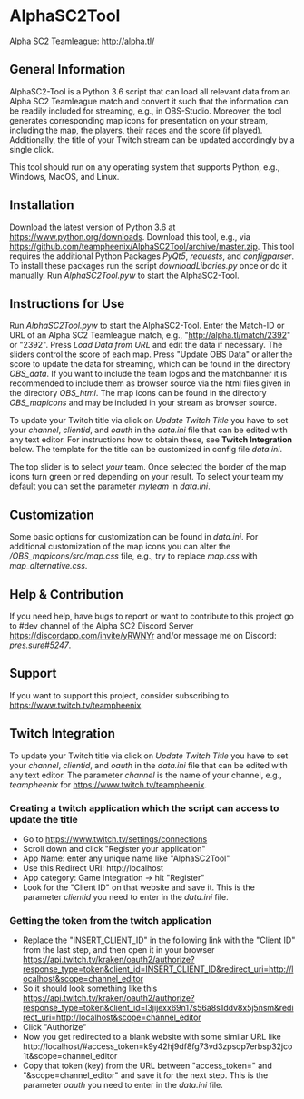 # AlphaSC2Tool

Alpha SC2 Teamleague: http://alpha.tl/

## General Information

AlphaSC2-Tool is a Python 3.6 script that can load all relevant data from an Alpha SC2 Teamleague match and convert it such that the information can be readily included for streaming, e.g., in OBS-Studio. Moreover, the tool generates corresponding map icons for presentation on your stream, including the map, the players, their races and the score (if played). Additionally, the title of your Twitch stream can be updated accordingly by a single click.

This tool should run on any operating system that supports Python, e.g., Windows, MacOS, and Linux.

## Installation

Download the latest version of Python 3.6 at https://www.python.org/downloads. Download this tool, e.g., via https://github.com/teampheenix/AlphaSC2Tool/archive/master.zip. This tool requires the additional Python Packages *PyQt5*, *requests*, and *configparser*. To install these packages run the script *downloadLibaries.py* once or do it manually. Run *AlphaSC2Tool.pyw* to start the AlphaSC2-Tool.

## Instructions for Use

Run *AlphaSC2Tool.pyw* to start the AlphaSC2-Tool. Enter the Match-ID or URL of an Alpha SC2 Teamleague match, e.g., "http://alpha.tl/match/2392" or "2392". Press *Load Data from URL* and edit the data if necessary. The sliders control the score of each map. Press "Update OBS Data" or alter the score to update the data for streaming, which can be found in the directory *OBS_data*. If you want to include the team logos and the matchbanner it is recommended to include them as browser source via the html files given in the directory *OBS_html*. The map icons can be found in the directory *OBS_mapicons* and may be included in your stream as browser source.

To update your Twitch title via click on *Update Twitch Title* you have to set your *channel*, *clientid*, and *oauth* in the *data.ini* file that can be edited with any text editor. For instructions how to obtain these, see **Twitch Integration** below. The template for the title can be customized in config file *data.ini*.

The top slider is to select *your* team. Once selected the border of the map icons turn green or red depending on your result. To select your team my default you can set the parameter *myteam* in *data.ini*.

## Customization

Some basic options for customization can be found in *data.ini*. For additional customization of the map icons you can alter the */OBS_mapicons/src/map.css* file, e.g., try to replace *map.css* with *map_alternative.css*.

## Help & Contribution

If you need help, have bugs to report or want to contribute to this project go to #dev channel of the Alpha SC2 Discord Server https://discordapp.com/invite/yRWNYr and/or message me on Discord: *pres.sure#5247*.

## Support

If you want to support this project, consider subscribing to https://www.twitch.tv/teampheenix.

## Twitch Integration

To update your Twitch title via click on *Update Twitch Title* you have to set your *channel*, *clientid*, and *oauth* in the *data.ini* file that can be edited with any text editor. The parameter *channel* is the name of your channel, e.g., 
*teampheenix* for https://www.twitch.tv/teampheenix.

### Creating a twitch application which the script can access to update the title
* Go to https://www.twitch.tv/settings/connections
* Scroll down and click "Register your application"
* App Name: enter any unique name like "AlphaSC2Tool"
* Use this Redirect URI: http://localhost
* App category: Game Integration -> hit "Register"
* Look for the "Client ID" on that website and save it. This is the parameter *clientid* you need to enter in the *data.ini* file.

### Getting the token from the twitch application
* Replace the "INSERT_CLIENT_ID" in the following link with the "Client ID" from the last step, and then open it in your browser https://api.twitch.tv/kraken/oauth2/authorize?response_type=token&client_id=INSERT_CLIENT_ID&redirect_uri=http://localhost&scope=channel_editor
* So it should look something like this https://api.twitch.tv/kraken/oauth2/authorize?response_type=token&client_id=l3jijexx69n17s56a8s1ddv8x5j5nsm&redirect_uri=http://localhost&scope=channel_editor
* Click "Authorize"
* Now you get redirected to a blank website with some similar URL like http://localhost/#access_token=k9y42hj9df8fg73vd3zpsop7erbsp32jco1t&scope=channel_editor
* Copy that token (key) from the URL between "access_token=" and "&scope=channel_editor" and save it for the next step. This is the parameter *oauth* you need to enter in the *data.ini* file.
